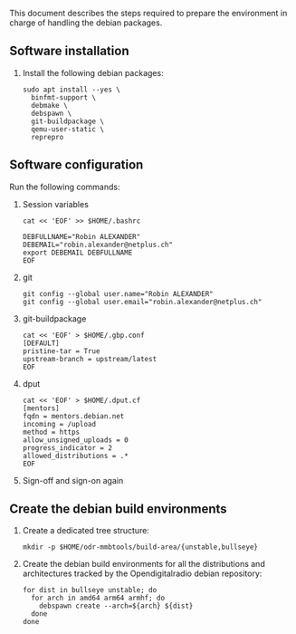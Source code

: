 This document describes the steps required to prepare
the environment in charge of handling the debian packages.

## Software installation

1. Install the following debian packages:
   ```
   sudo apt install --yes \
     binfmt-support \
     debmake \
     debspawn \
     git-buildpackage \
     qemu-user-static \
     reprepro
   ```

## Software configuration

Run the following commands:
1. Session variables
   ```
   cat << 'EOF' >> $HOME/.bashrc

   DEBFULLNAME="Robin ALEXANDER"
   DEBEMAIL="robin.alexander@netplus.ch"
   export DEBEMAIL DEBFULLNAME
   EOF
   ```
1. git
   ```
   git config --global user.name="Robin ALEXANDER"
   git config --global user.email="robin.alexander@netplus.ch"
   ```
1. git-buildpackage
   ```
   cat << 'EOF' > $HOME/.gbp.conf
   [DEFAULT]
   pristine-tar = True
   upstream-branch = upstream/latest
   EOF
   ```
1. dput
   ```
   cat << 'EOF' > $HOME/.dput.cf
   [mentors]
   fqdn = mentors.debian.net
   incoming = /upload
   method = https
   allow_unsigned_uploads = 0
   progress_indicator = 2
   allowed_distributions = .*
   EOF
   ```
1. Sign-off and sign-on again

## Create the debian build environments

1. Create a dedicated tree structure:
   ```
   mkdir -p $HOME/odr-mmbtools/build-area/{unstable,bullseye}
   ```
1. Create the debian build environments for all the distributions and architectures tracked by the Opendigitalradio debian repository:
   ```
   for dist in bullseye unstable; do
     for arch in amd64 arm64 armhf; do
       debspawn create --arch=${arch} ${dist}
     done
   done
   ```
